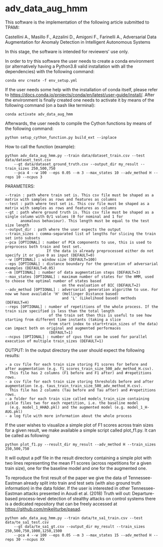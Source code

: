 # adv_data_aug_hmm
This software is the implementation of the following article submitted to TPAMI:

Castellini A., Masillo F., Azzalini D., Amigoni F., Farinelli A., Adversarial Data Augmentation for Anomaly Detection in Intelligent Autonomous Systems

In this stage, the software is intended for reviewers' use only.


In order to try this software the user needs to create a conda environment (or alternatively having a Python3.8 valid installation with all the dependencies) with the following command:

	conda env create -f env_setup.yml

If the user needs some help with the installation of conda itself, please refer to https://docs.conda.io/projects/conda/en/latest/user-guide/install/.
After the environment is finally created one needs to activate it by means of the following command (on a bash like terminal):

	conda activate adv_data_aug_hmm

Afterwards, the user needs to compile the Cython functions by means of the following command:

	python setup_cython_function.py build_ext --inplace


How to call the function (example):

	python adv_data_aug_hmm.py --train data/dataset_train.csv --test data/dataset_test.csv 
		--gt data/dataset_ground_truth.csv --output_dir my_result --train_sizes 250,500,750 
		--pca 4 --w 100 --eps 0.05 --m 3 --max_states 10 --adv_method H --reps 10 --ncpus 3

PARAMETERS:

	--train : path where train set is. This csv file must be shaped as a matrix with samples as rows and features as columns
	--test : path where test set is. This csv file must be shaped as a matrix with samples as rows and features as columns
	--gt : path where ground truth is. This csv file must be shaped as a single column with 0/1 values (0 for nominal and 1 for 
		   anomalous behaviour). This length must be equal to the test size length
	--output_dir : path where the user expects the output
	--train_sizes : comma-separated list of lengths for slicing the train set into subsets
	--pca [OPTIONAL] : number of PCA components to use, this is used to preprocess both train and test set. 
					   If the data is already preprocessed either do not specify it or give 0 as input (DEFAULT=0)
	--w [OPTIONAL] : window size (DEFAULT=100)
	--eps [OPTIONAL] : distance boundary for the generation of adversarial examples (DEFAULT=0.05)
	--m [OPTIONAL] : number of data augmentation steps (DEFAULT=3)
	--max_states [OPTIONAL] : maximum number of states for the HMM, used to choose the optimal number of states based 
							  on the evaluation of BIC (DEFAULT=2)
	--adv_method [OPTIONAL] : adversarial generation algorithm to use. For now we have available 'H' (Hellinger Distance based)
							  and 'L' (Likelihood based) methods (DEFAULT=H)
	--reps [OPTIONAL] : number of repetitions of the whole process. If the train size specified is less than the total length 
						of the train set then this is useful to see how starting from different time instants (taking a slice
						from start index to start+train_sizes of the data) can impact both on original and augmented performaces
						(DEFAULT=1)
	--ncpus [OPTIONAL] : number of cpus that can be used for parallel execution of multiple train_sizes (DEFAULT=1)

OUTPUT:
In the output directory the user should expect the following results:

	- a csv file for each train size storing F1 scores for before and after augmentation (e.g. f1_scores_train_size_500_adv_method_H.csv).
	  This file has 2 columns (F1 before and F1 after) and #repetitions rows.
	- a csv file for each train size storing thresholds before and after augmentation (e.g. taus_train_train_size_500_adv_method_H.csv).
	  This file has 2 columns (Tau before and Tau after) and #repetitions rows.
	- a folder for each train size called models_train_size containing pickle files two for each repetition, i.e. the baseline model
	  (e.g. model_1_HHAD.pkl) and the augmented model (e.g. model_1_H-AUG.pkl)
	- a log file with more information about the whole process

If the user wishes to visualize a simple plot of F1 scores across train sizes for a given result, we make available a simple script called plot_f1.py. It can be called as following:

	python plot_f1.py --result_dir my_result --adv_method H --train_sizes 250,500,750
	
It will output a pdf file in the result directory containing a simple plot with two lines representing the mean F1 scores (across repetitions for a given train size), one for the baseline model and one for the augmented one.


To reproduce the first result of the paper we give the data of Tennessee-Eastman already split into train and test sets (with also ground truth information) in the data folder. If the user is interested in other Tennessee-Eastman attacks presented in Aoudi et al. (2018) Truth will out: Departure-based process-level detection of stealthy attacks on control systems there is a dedicated repository that can be freely accessed at https://github.com/mikeliturbe/pasad.

	python adv_data_aug_hmm.py --train data/te_sa1_train.csv --test data/te_sa1_test.csv 
		--gt data/te_sa1_gt.csv --output_dir my_result --train_sizes 250,500,750,1000,1250,1500 
		--pca 4 --w 100 --eps 0.05 --m 3 --max_states 15 --adv_method H --reps 30 --ncpus XX
